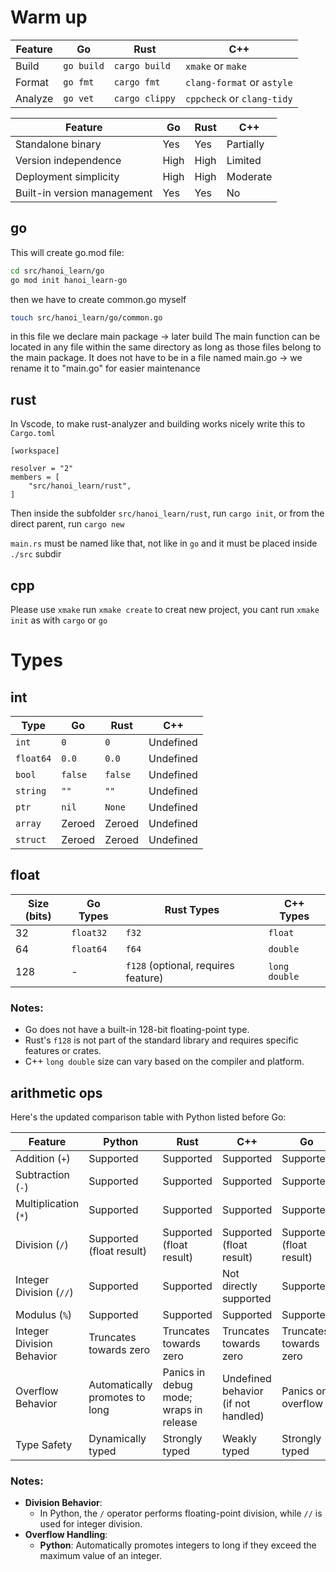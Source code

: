 # Warm up


| Feature | Go         | Rust           | C++                        |
| ------- | ---------- | -------------- | -------------------------- |
| Build   | `go build` | `cargo build`  | `xmake` or `make`          |
| Format  | `go fmt`   | `cargo fmt`    | `clang-format` or `astyle` |
| Analyze | `go vet`   | `cargo clippy` | `cppcheck` or `clang-tidy` |


| Feature                     | Go   | Rust | C++       |
| --------------------------- | ---- | ---- | --------- |
| Standalone binary           | Yes  | Yes  | Partially |
| Version independence        | High | High | Limited   |
| Deployment simplicity       | High | High | Moderate  |
| Built-in version management | Yes  | Yes  | No        |


## go
This will create go.mod file:
```bash
cd src/hanoi_learn/go
go mod init hanoi_learn-go
```

then we have to create common.go myself
```bash
touch src/hanoi_learn/go/common.go
```

in this file we declare main package -> later build
The main function can be located in any file within the same directory as long as those files belong to the main package. It does not have to be in a file named main.go
 -> we rename it to "main.go" for easier maintenance

## rust
In Vscode, to make rust-analyzer and building works nicely
write this to `Cargo.toml`
```
[workspace]

resolver = "2"
members = [
    "src/hanoi_learn/rust",
]
```

Then inside the subfolder `src/hanoi_learn/rust`,
run `cargo init`, or from the direct parent, run `cargo new`

`main.rs` must be named like that, not like in `go`
and it must be placed inside `./src` subdir

## cpp
Please use `xmake`
run `xmake create` to creat new project,
you cant run `xmake init` as with `cargo` or `go`



# Types

## int

| Type      | Go      | Rust    | C++       |
| --------- | ------- | ------- | --------- |
| `int`     | `0`     | `0`     | Undefined |
| `float64` | `0.0`   | `0.0`   | Undefined |
| `bool`    | `false` | `false` | Undefined |
| `string`  | `""`    | `""`    | Undefined |
| `ptr`     | `nil`   | `None`  | Undefined |
| `array`   | Zeroed  | Zeroed  | Undefined |
| `struct`  | Zeroed  | Zeroed  | Undefined |

## float

| Size (bits) | Go Types  | Rust Types                          | C++ Types     |
| ----------- | --------- | ----------------------------------- | ------------- |
| 32          | `float32` | `f32`                               | `float`       |
| 64          | `float64` | `f64`                               | `double`      |
| 128         | -         | `f128` (optional, requires feature) | `long double` |
### Notes:
- Go does not have a built-in 128-bit floating-point type.
- Rust's `f128` is not part of the standard library and requires specific features or crates.
- C++ `long double` size can vary based on the compiler and platform.

## arithmetic ops

Here's the updated comparison table with Python listed before Go:

| Feature                       | Python                | Rust                   | C++                    | Go                     |
|-------------------------------|-----------------------|------------------------|------------------------|-----------------------|
| Addition (`+`)                | Supported             | Supported              | Supported              | Supported             |
| Subtraction (`-`)             | Supported             | Supported              | Supported              | Supported             |
| Multiplication (`*`)          | Supported             | Supported              | Supported              | Supported             |
| Division (`/`)                | Supported (float result)| Supported (float result)| Supported (float result)| Supported (float result) |
| Integer Division (`//`)       | Supported             | Supported              | Not directly supported  | Supported             |
| Modulus (`%`)                 | Supported             | Supported              | Supported              | Supported             |
| Integer Division Behavior      | Truncates towards zero | Truncates towards zero | Truncates towards zero | Truncates towards zero |
| Overflow Behavior              | Automatically promotes to long | Panics in debug mode; wraps in release | Undefined behavior (if not handled) | Panics on overflow    |
| Type Safety                   | Dynamically typed     | Strongly typed         | Weakly typed           | Strongly typed        |
### Notes:
- **Division Behavior**: 
  - In Python, the `/` operator performs floating-point division, while `//` is used for integer division.
- **Overflow Handling**:
  - **Python**: Automatically promotes integers to long if they exceed the maximum value of an integer.

